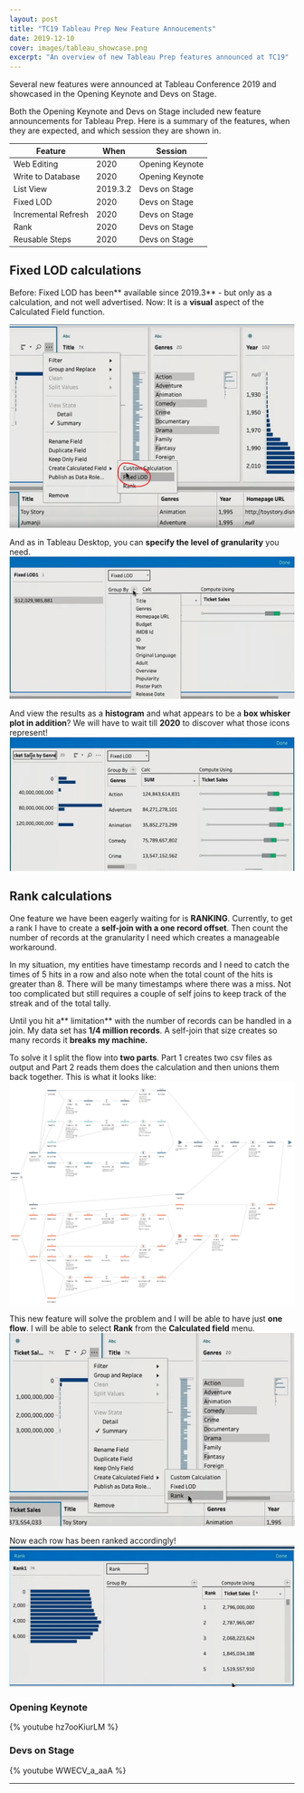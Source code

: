 ```yaml
---
layout: post
title: "TC19 Tableau Prep New Feature Annoucements"
date: 2019-12-10
cover: images/tableau_showcase.png
excerpt: "An overview of new Tableau Prep features announced at TC19"
---
```


Several new features were announced at Tableau Conference 2019 and showcased in the Opening Keynote and Devs on Stage.

Both the Opening Keynote and Devs on Stage included new feature announcements for Tableau Prep. Here is a summary of the features, when they are expected, and which session they are shown in.

| Feature             | When     | Session         |
|---------------------|----------|-----------------|
| Web Editing         | 2020     | Opening Keynote |
| Write to Database   | 2020     | Opening Keynote |
| List View           | 2019.3.2 | Devs on Stage   |
| Fixed LOD           | 2020     | Devs on Stage   |
| Incremental Refresh | 2020     | Devs on Stage   |
| Rank                | 2020     | Devs on Stage   |
| Reusable Steps      | 2020     | Devs on Stage   |

## Fixed LOD calculations

Before: Fixed LOD has been** available since 2019.3** - but only as a
calculation, and not well advertised.
Now: It is a **visual** aspect of the Calculated Field function.

![Fixed LOD menu option](/images/tc19/TC19_fixed_LOD.png)

And as in Tableau Desktop, you can **specify the level of granularity** you
need.
![Fixed LOD level of granularity](/images/tc19/TC19_fixed_LOD2.png)

And view the results as a **histogram** and what appears to be a **box whisker
plot in addition**?
We will have to wait till **2020** to discover what those icons represent!
![Fixed LOD histogram](/images/tc19/TC19_fixed_LOD3.png)

## Rank calculations

One feature we have been eagerly waiting for is **RANKING**.
Currently, to get a rank I have to create a **self-join with a one record
offset**. Then count the number of records at the granularity I need which
creates a manageable workaround.

In my situation, my entities have timestamp records and I need to catch the
times of 5 hits in a row and also note when the total count of the hits is
greater than 8. There will be many timestamps where there was a miss. Not
too complicated but still requires a couple of self joins to keep track of
the streak and of the total tally.

Until you hit a** limitation** with the number of records can be handled in a
join.
My data set has **1/4 million records**. A self-join that size creates so
many records it **breaks my machine.**

To solve it I split the flow into **two parts**. Part 1 creates two csv files
as output and Part 2 reads them does the calculation and then unions them
back together.
This is what it looks like:
![Current rank workaround](/images/tc19/TC19_before_rank.png)

This new feature will solve the problem and I will be able to have just **one
flow**.
I will be able to select **Rank** from the **Calculated field** menu.
![Rank menu option](/images/tc19/TC19_after_rank.png)

Now each row has been ranked accordingly!
![Rank results](/images/tc19/TC19_after_rank2.png)

### Opening Keynote

{% youtube hz7ooKiurLM %}

### Devs on Stage

{% youtube WWECV_a_aaA %}

---